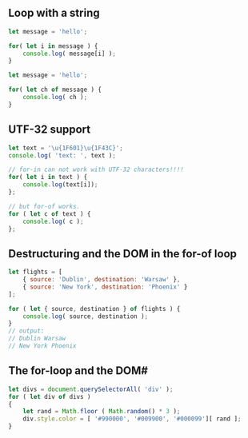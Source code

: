 ## Loop with a string

```js title="with index"
let message = 'hello';

for( let i in message ) {
    console.log( message[i] );
}
```

```js title="with element"
let message = 'hello';

for( let ch of message ) {
    console.log( ch );
}
```

## UTF-32 support
```js title="The for-of loop handles UTF-32 characters properly. The for-in loop interprets them as two byte long characters."
let text = '\u{1F601}\u{1F43C}'; 
console.log( 'text: ', text );

// for-in can not work with UTF-32 characters!!!!
for( let i in text ) { 
    console.log(text[i]); 
}; 

// but for-of works.
for ( let c of text ) { 
    console.log( c ); 
};
```

## Destructuring and the DOM in the for-of loop
```js
let flights = [
    { source: 'Dublin', destination: 'Warsaw' },
    { source: 'New York', destination: 'Phoenix' }
];

for ( let { source, destination } of flights ) {
    console.log( source, destination );
}
// output:
// Dublin Warsaw
// New York Phoenix
```

## The for-loop and the DOM#
```js
let divs = document.querySelectorAll( 'div' );
for ( let div of divs )
{
    let rand = Math.floor ( Math.random() * 3 );
    div.style.color = [ '#990000', '#009900', '#000099'][ rand ];
}
```
